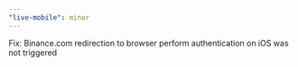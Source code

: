```yaml
---
"live-mobile": minor
---
```


Fix: Binance.com redirection to browser perform authentication on iOS was not triggered
